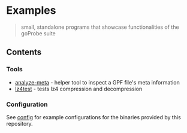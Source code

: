 # Examples

> small, standalone programs that showcase functionalities of the goProbe suite

## Contents

### Tools

* [analyze-meta](./analyze-meta/) - helper tool to inspect a GPF file's meta information
* [lz4test](./lz4test/) - tests lz4 compression and decompression

### Configuration

See [config](./config/) for example configurations for the binaries provided by this repository.

